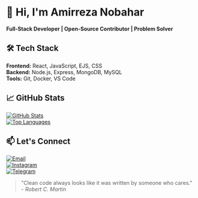 # 👋 Hi, I'm Amirreza Nobahar  

**Full-Stack Developer | Open-Source Contributor | Problem Solver**  

## 🛠️ Tech Stack  
**Frontend:** React, JavaScript, EJS, CSS  
**Backend:** Node.js, Express, MongoDB, MySQL  
**Tools:** Git, Docker, VS Code  

## 📈 GitHub Stats  

[![GitHub Stats](https://github-readme-stats.vercel.app/api?username=Amirrezanobahar&show_icons=true&theme=default&hide_title=true)](https://github.com/Amirrezanobahar)  
[![Top Languages](https://github-readme-stats.vercel.app/api/top-langs/?username=Amirrezanobahar&layout=compact&hide_title=true)](https://github.com/Amirrezanobahar)  


## 📫 Let's Connect  
[![Email](https://img.shields.io/badge/Gmail-D14836?style=for-the-badge&logo=gmail&logoColor=white)](mailto:nwbharamyrrda@gmail.com)  
[![Instagram](https://img.shields.io/badge/Instagram-E4405F?style=for-the-badge&logo=instagram&logoColor=white)](https://instagram.com/amirreza.kh.r)  
[![Telegram](https://img.shields.io/badge/Telegram-2CA5E0?style=for-the-badge&logo=telegram&logoColor=white)](https://t.me/Jooje88)  

> "Clean code always looks like it was written by someone who cares." - *Robert C. Martin*
